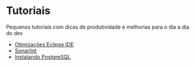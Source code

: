 # Tutoriais

Pequenos tutoriais com dicas de produtividade e melhorias para o dia a dia do dev

- [Otimizações Eclipse IDE](./IDEs/eclipse/eclipse-otimizacao.md)
- [Sonarlint](./IDEs/eclipse/sonarlint.md)
- [Instalando PostgreSQL](./database/postgresql.md)